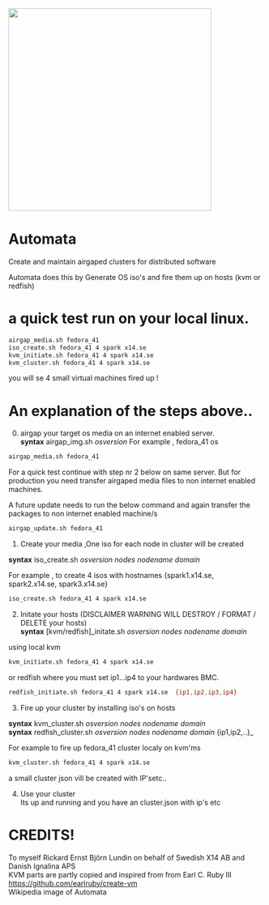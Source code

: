 <img src="https://github.com/user-attachments/assets/d1918dcb-8de1-428e-87aa-7ff05ac45ab9" width="400" height="400">

# Automata
Create and maintain airgaped clusters for distributed software

Automata does this by Generate OS iso's and fire them up on hosts (kvm or redfish)  
  

# a quick test run on your local linux.
```bash
airgap_media.sh fedora_41
iso_create.sh fedora_41 4 spark x14.se
kvm_initiate.sh fedora_41 4 spark x14.se
kvm_cluster.sh fedora_41 4 spark x14.se
```
you will se 4 small virtual machines fired up !

# An explanation of the steps above..  

0) airgap your target os media on an internet enabled server.  
**syntax** airgap_img.sh _osversion_
For example , fedora_41 os
```bash
airgap_media.sh fedora_41 
```
For a quick test continue with step nr 2 below on same server. But for production you need transfer airgaped media files to non internet enabled machines.

 A future update needs to run the below command and again transfer the packages to non internet enabled machine/s
```bash
airgap_update.sh fedora_41 
```

1) Create your media ,One iso for each node in cluster will be created

**syntax** iso_create.sh _osversion_ _nodes_ _nodename_ _domain_  

For example , to create 4 isos with hostnames {spark1.x14.se, spark2.x14.se, spark3.x14.se}  
```bash
iso_create.sh fedora_41 4 spark x14.se
```

2) Initate your hosts   (DISCLAIMER WARNING WILL DESTROY / FORMAT / DELETE your hosts)  
**syntax** [kvm/redfish]_initate.sh  _osversion_ _nodes_ _nodename_ _domain_  

using local kvm  
```bash
kvm_initiate.sh fedora_41 4 spark x14.se
```
or redfish  where you must set ip1...ip4 to your hardwares BMC.  
```bash
redfish_initiate.sh fedora_41 4 spark x14.se  {ip1,ip2,ip3,ip4}
```


3) Fire up your cluster by installing iso's on hosts  

**syntax** kvm_cluster.sh _osversion_ _nodes_ _nodename_ _domain_   
**syntax** redfish_cluster.sh _osversion_ _nodes_ _nodename_ _domain_  {ip1,ip2,..}_

For example to fire up fedora_41 cluster localy on kvm'ms
```bash
kvm_cluster.sh fedora_41 4 spark x14.se
```

a small cluster json vill be created with IP'setc..  

4) Use your cluster  
Its up and running and you have an cluster.json with ip's etc  



# CREDITS!  
To myself Rickard Ernst Björn Lundin on behalf of Swedish X14 AB and Danish Ignalina APS  
KVM parts are partly copied and inspired from from Earl C. Ruby III https://github.com/earlruby/create-vm  
Wikipedia image of Automata  

